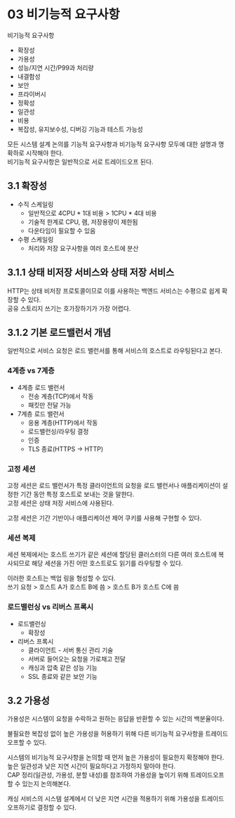 # 03 비기능적 요구사항

비기능적 요구사항
- 확장성
- 가용성
- 성능/지연 시간/P99과 처리량
- 내결함성
- 보안
- 프라이버시
- 정확성
- 일관성
- 비용
- 복잡성, 유지보수성, 디버깅 기능과 테스트 가능성

모든 시스템 설계 논의를 기능적 요구사항과 비기능적 요구사항 모두에 대한 설명과 명확하로 시작해야 한다.  
비기능적 요구사항은 일반적으로 서로 트레이드오프 된다.  

## 3.1 확장성

- 수직 스케일링
  - 일반적으로 4CPU * 1대 비용 > 1CPU * 4대 비용
  - 기술적 한계로 CPU, 램, 저장용량이 제한됨
  - 다운타임이 필요할 수 있음
- 수평 스케일링
  - 처리와 저장 요구사항을 여러 호스트에 분산

## 3.1.1 상태 비저장 서비스와 상태 저장 서비스

HTTP는 상태 비저장 프로토콜이므로 이를 사용하는 백엔드 서비스는 수평으로 쉽게 확장할 수 있다.  
공유 스토리지 쓰기는 호가장하기가 가장 어렵다.  

## 3.1.2 기본 로드밸런서 개념

일반적으로 서비스 요청은 로드 밸런서를 통해 서비스의 호스트로 라우팅된다고 본다.  

### 4계층 vs 7계층

- 4계층 로드 밸런서
  - 전송 계층(TCP)에서 작동
  - 패킷만 전달 가능
- 7계층 로드 밸런서
  - 응용 계층(HTTP)에서 작동
  - 로드밸런싱/라우팅 결정
  - 인증
  - TLS 종료(HTTPS -> HTTP)

### 고정 세션

고정 세션은 로드 밸런서가 특정 클라이언트의 요청을 로드 밸런서나 애플리케이션이 설정한 기간 동안 특정 호스트로 보내는 것을 말한다.  
고정 세션은 상태 저장 서비스에 사용된다.  

고정 세션은 기간 기반이나 애플리케이션 제어 쿠키를 사용해 구현할 수 있다.  

### 세션 복제

세션 복제에서는 호스트 쓰기가 같은 세션에 할당된 클러스터의 다른 여러 호스트에 복사되므로 해당 세션을 가진 어떤 호스트로도 읽기를 라우팅할 수 있다.  

이러한 호스트는 백업 링을 형성할 수 있다.  
쓰기 요청 > 호스트 A가 호스트 B에 씀 > 호스트 B가 호스트 C에 씀

### 로드밸런싱 vs 리버스 프록시

- 로드밸런싱
  - 확장성
- 리버스 프록시
  - 클라이언트 - 서버 통신 관리 기술
  - 서버로 들어오는 요청을 가로채고 전달
  - 캐싱과 압축 같은 성능 기능
  - SSL 종료와 같은 보안 기능


## 3.2 가용성

가용성은 시스템이 요청을 수락하고 원하는 응답을 반환할 수 있는 시간의 백분율이다.  

불필요한 복잡성 없이 높은 가용성을 허용하기 위해 다른 비기능적 요구사항을 트레이드오프할 수 있다.  

시스템의 비기능적 요구사항을 논의할 때 먼저 높은 가용성이 필요한지 확정해야 한다.  
높은 일관성과 낮은 지연 시간이 필요하다고 가정하지 말아야 한다.  
CAP 정리(일관성, 가용성, 분할 내성)를 참조하여 가용성을 높이기 위해 트레이드오프할 수 있는지 논의해본다.  

캐싱 서비스의 시스템 설계에서 더 낮은 지연 시간을 적용하기 위해 가용성을 트레이드오프하기로 결정할 수 있다.  



